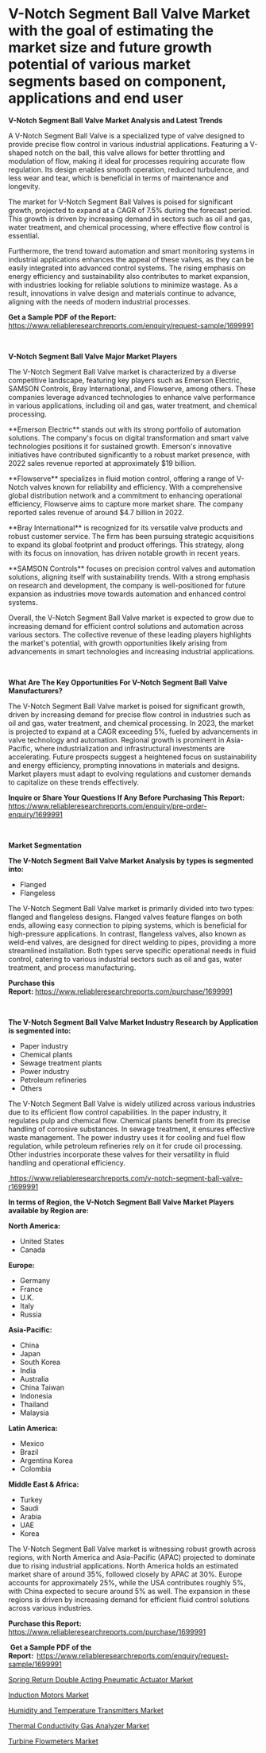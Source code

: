 <p><h1>V-Notch Segment Ball Valve Market with the goal of estimating the market size and future growth potential of various market segments based on component, applications and end user</h1></p><p><strong>V-Notch Segment Ball Valve Market Analysis and Latest Trends</strong></p>
<p><p>A V-Notch Segment Ball Valve is a specialized type of valve designed to provide precise flow control in various industrial applications. Featuring a V-shaped notch on the ball, this valve allows for better throttling and modulation of flow, making it ideal for processes requiring accurate flow regulation. Its design enables smooth operation, reduced turbulence, and less wear and tear, which is beneficial in terms of maintenance and longevity.</p><p>The market for V-Notch Segment Ball Valves is poised for significant growth, projected to expand at a CAGR of 7.5% during the forecast period. This growth is driven by increasing demand in sectors such as oil and gas, water treatment, and chemical processing, where effective flow control is essential. </p><p>Furthermore, the trend toward automation and smart monitoring systems in industrial applications enhances the appeal of these valves, as they can be easily integrated into advanced control systems. The rising emphasis on energy efficiency and sustainability also contributes to market expansion, with industries looking for reliable solutions to minimize wastage. As a result, innovations in valve design and materials continue to advance, aligning with the needs of modern industrial processes.</p></p>
<p><strong>Get a Sample PDF of the Report:&nbsp;</strong> <a href="https://www.reliableresearchreports.com/enquiry/request-sample/1699991?utm_campaign=10&utm_medium=2&utm_source=Github&utm_content=ia&utm_term=09012025&utm_id=v-notch-segment-ball-valve">https://www.reliableresearchreports.com/enquiry/request-sample/1699991</a></p>
<p>&nbsp;</p>
<p><strong>V-Notch Segment Ball Valve Major Market Players</strong></p>
<p><p>The V-Notch Segment Ball Valve market is characterized by a diverse competitive landscape, featuring key players such as Emerson Electric, SAMSON Controls, Bray International, and Flowserve, among others. These companies leverage advanced technologies to enhance valve performance in various applications, including oil and gas, water treatment, and chemical processing.</p><p>**Emerson Electric** stands out with its strong portfolio of automation solutions. The company's focus on digital transformation and smart valve technologies positions it for sustained growth. Emerson's innovative initiatives have contributed significantly to a robust market presence, with 2022 sales revenue reported at approximately $19 billion.</p><p>**Flowserve** specializes in fluid motion control, offering a range of V-Notch valves known for reliability and efficiency. With a comprehensive global distribution network and a commitment to enhancing operational efficiency, Flowserve aims to capture more market share. The company reported sales revenue of around $4.7 billion in 2022.</p><p>**Bray International** is recognized for its versatile valve products and robust customer service. The firm has been pursuing strategic acquisitions to expand its global footprint and product offerings. This strategy, along with its focus on innovation, has driven notable growth in recent years.</p><p>**SAMSON Controls** focuses on precision control valves and automation solutions, aligning itself with sustainability trends. With a strong emphasis on research and development, the company is well-positioned for future expansion as industries move towards automation and enhanced control systems.</p><p>Overall, the V-Notch Segment Ball Valve market is expected to grow due to increasing demand for efficient control solutions and automation across various sectors. The collective revenue of these leading players highlights the market's potential, with growth opportunities likely arising from advancements in smart technologies and increasing industrial applications.</p></p>
<p>&nbsp;</p>
<p><strong>What Are The Key Opportunities For V-Notch Segment Ball Valve Manufacturers?</strong></p>
<p><p>The V-Notch Segment Ball Valve market is poised for significant growth, driven by increasing demand for precise flow control in industries such as oil and gas, water treatment, and chemical processing. In 2023, the market is projected to expand at a CAGR exceeding 5%, fueled by advancements in valve technology and automation. Regional growth is prominent in Asia-Pacific, where industrialization and infrastructural investments are accelerating. Future prospects suggest a heightened focus on sustainability and energy efficiency, prompting innovations in materials and designs. Market players must adapt to evolving regulations and customer demands to capitalize on these trends effectively.</p></p>
<p><strong>Inquire or Share Your Questions If Any Before Purchasing This Report:</strong> <a href="https://www.reliableresearchreports.com/enquiry/pre-order-enquiry/1699991?utm_campaign=10&utm_medium=2&utm_source=Github&utm_content=ia&utm_term=09012025&utm_id=v-notch-segment-ball-valve">https://www.reliableresearchreports.com/enquiry/pre-order-enquiry/1699991</a></p>
<p>&nbsp;</p>
<p><strong>Market Segmentation</strong></p>
<p><strong>The V-Notch Segment Ball Valve Market Analysis by types is segmented into:</strong></p>
<p><ul><li>Flanged</li><li>Flangeless</li></ul></p>
<p><p>The V-Notch Segment Ball Valve market is primarily divided into two types: flanged and flangeless designs. Flanged valves feature flanges on both ends, allowing easy connection to piping systems, which is beneficial for high-pressure applications. In contrast, flangeless valves, also known as weld-end valves, are designed for direct welding to pipes, providing a more streamlined installation. Both types serve specific operational needs in fluid control, catering to various industrial sectors such as oil and gas, water treatment, and process manufacturing.</p></p>
<p><strong>Purchase this Report:&nbsp;</strong><a href="https://www.reliableresearchreports.com/purchase/1699991?utm_campaign=10&utm_medium=2&utm_source=Github&utm_content=ia&utm_term=09012025&utm_id=v-notch-segment-ball-valve">https://www.reliableresearchreports.com/purchase/1699991</a></p>
<p>&nbsp;</p>
<p><strong>The V-Notch Segment Ball Valve Market Industry Research by Application is segmented into:</strong></p>
<p><ul><li>Paper industry</li><li>Chemical plants</li><li>Sewage treatment plants</li><li>Power industry</li><li>Petroleum refineries</li><li>Others</li></ul></p>
<p><p>The V-Notch Segment Ball Valve is widely utilized across various industries due to its efficient flow control capabilities. In the paper industry, it regulates pulp and chemical flow. Chemical plants benefit from its precise handling of corrosive substances. In sewage treatment, it ensures effective waste management. The power industry uses it for cooling and fuel flow regulation, while petroleum refineries rely on it for crude oil processing. Other industries incorporate these valves for their versatility in fluid handling and operational efficiency.</p></p>
<p><a href="https://www.reliableresearchreports.com/v-notch-segment-ball-valve-r1699991?utm_campaign=10&utm_medium=2&utm_source=Github&utm_content=ia&utm_term=09012025&utm_id=v-notch-segment-ball-valve">&nbsp;https://www.reliableresearchreports.com/v-notch-segment-ball-valve-r1699991</a></p>
<p><strong>In terms of Region, the V-Notch Segment Ball Valve Market Players available by Region are:</strong></p>
<p>
    <p> <strong> North America: </strong>
        <ul>
            <li>United States</li>
            <li>Canada</li>
        </ul>
        </p> 
    <p> <strong> Europe: </strong>
        <ul>
            <li>Germany</li>
            <li>France</li>
            <li>U.K.</li>
            <li>Italy</li>
            <li>Russia</li>
        </ul>
        </p> 
    <p> <strong> Asia-Pacific: </strong>
        <ul>
            <li>China</li>
            <li>Japan</li>
            <li>South Korea</li>
            <li>India</li>
            <li>Australia</li>
            <li>China Taiwan</li>
            <li>Indonesia</li>
            <li>Thailand</li>
            <li>Malaysia</li>
        </ul>
        </p> 
    <p> <strong> Latin America: </strong>
        <ul>
            <li>Mexico</li>
            <li>Brazil</li>
            <li>Argentina Korea</li>
            <li>Colombia</li>
        </ul>
        </p> 
    <p> <strong> Middle East & Africa: </strong>
        <ul>
            <li>Turkey</li>
            <li>Saudi</li>
            <li>Arabia</li>
            <li>UAE</li>
            <li>Korea</li>
        </ul>
    </p>
    </p>
<p><p>The V-Notch Segment Ball Valve market is witnessing robust growth across regions, with North America and Asia-Pacific (APAC) projected to dominate due to rising industrial applications. North America holds an estimated market share of around 35%, followed closely by APAC at 30%. Europe accounts for approximately 25%, while the USA contributes roughly 5%, with China expected to secure around 5% as well. The expansion in these regions is driven by increasing demand for efficient fluid control solutions across various industries.</p></p>
<p><strong>Purchase this Report: </strong><a href="https://www.reliableresearchreports.com/purchase/1699991?utm_campaign=10&utm_medium=2&utm_source=Github&utm_content=ia&utm_term=09012025&utm_id=v-notch-segment-ball-valve">https://www.reliableresearchreports.com/purchase/1699991</a></p>
<p>&nbsp;<strong>Get a Sample PDF of the Report:&nbsp;&nbsp;</strong><a href="https://www.reliableresearchreports.com/enquiry/request-sample/1699991?utm_campaign=10&utm_medium=2&utm_source=Github&utm_content=ia&utm_term=09012025&utm_id=v-notch-segment-ball-valve">https://www.reliableresearchreports.com/enquiry/request-sample/1699991</a></p>
<p><strong></strong></p>
<p><p><a href="https://github.com/millionkaryn68/Market-Research-Report-List-1/blob/main/spring-return-double-acting-pneumatic-actuator-market.md?utm_campaign=10&utm_medium=2&utm_source=Github&utm_content=ia&utm_term=09012025&utm_id=v-notch-segment-ball-valve">Spring Return Double Acting Pneumatic Actuator Market</a></p><p><a href="https://github.com/ygfu6u/Market-Research-Report-List-1/blob/main/induction-motors-market.md?utm_campaign=10&utm_medium=2&utm_source=Github&utm_content=ia&utm_term=09012025&utm_id=v-notch-segment-ball-valve">Induction Motors Market</a></p><p><a href="https://github.com/leopardmicheal7019/Market-Research-Report-List-1/blob/main/humidity-and-temperature-transmitters-market.md?utm_campaign=10&utm_medium=2&utm_source=Github&utm_content=ia&utm_term=09012025&utm_id=v-notch-segment-ball-valve">Humidity and Temperature Transmitters Market</a></p><p><a href="https://github.com/JubayerMia832/Market-Research-Report-List-1/blob/main/thermal-conductivity-gas-analyzer-market.md?utm_campaign=10&utm_medium=2&utm_source=Github&utm_content=ia&utm_term=09012025&utm_id=v-notch-segment-ball-valve">Thermal Conductivity Gas Analyzer Market</a></p><p><a href="https://github.com/domoniqueluoma76/Market-Research-Report-List-1/blob/main/turbine-flowmeters-market.md?utm_campaign=10&utm_medium=2&utm_source=Github&utm_content=ia&utm_term=09012025&utm_id=v-notch-segment-ball-valve">Turbine Flowmeters Market</a></p></p>